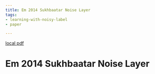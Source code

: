 ```yaml
---
title: Em 2014 Sukhbaatar Noise Layer
tags:
- learning-with-noisy-label
- paper

---
```


[local pdf](../../../pdfs/EM-2014-Sukhbaatar-noise-layer.pdf)

# Em 2014 Sukhbaatar Noise Layer
